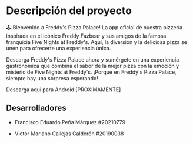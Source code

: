 # Descripción del proyecto

🕹️¡Bienvenido a Freddy's Pizza Palace! La app oficial de nuestra pizzería inspirada en el icónico Freddy Fazbear y sus amigos de la famosa franquicia Five Nights at Freddy's. Aquí, la diversión y la deliciosa pizza se unen para ofrecerte una experiencia única.


Descarga Freddy's Pizza Palace ahora y sumérgete en una experiencia gastronómica que combina el sabor de la mejor pizza con la emoción y misterio de Five Nights at Freddy's. ¡Porque en Freddy's Pizza Palace, siempre hay una sorpresa esperando!

Descarga aqui para Android 
[PROXIMAMENTE]


## Desarrolladores
- Francisco Eduardo Peña Márquez #20210779
* Victór Mariano Callejas Calderón #20190038
